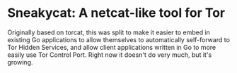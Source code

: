 Sneakycat: A netcat-like tool for Tor
=====================================

Originally based on torcat, this was split to make it easier to embed in
existing Go applications to allow themselves to automatically self-forward to
Tor Hidden Services, and allow client applications written in Go to more easily
use Tor Control Port. Right now it doesn't do very much, but it's growing.
